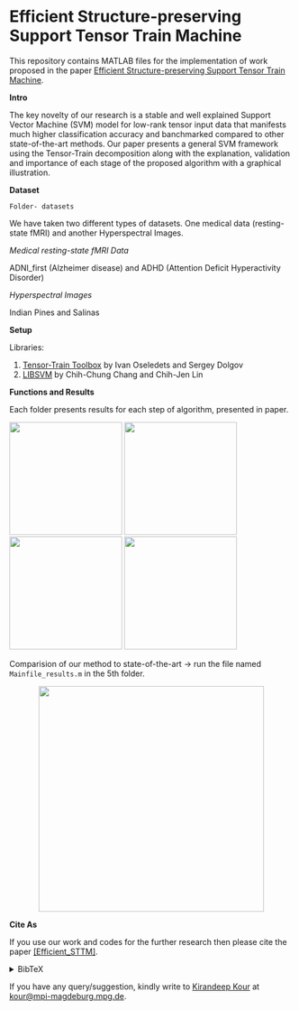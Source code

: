 # Efficient Structure-preserving Support Tensor Train Machine

This repository contains MATLAB files for the implementation of work proposed in the paper
 [Efficient Structure-preserving Support Tensor Train Machine](https://arxiv.org/pdf/2002.05079.pdf).

**Intro** 

The key novelty of our research is a stable and well explained Support Vector Machine (SVM) model for low-rank tensor
input data that manifests much higher classification accuracy and banchmarked compared to other state-of-the-art methods.
Our paper presents a general SVM framework using the Tensor-Train decomposition 
along with the explanation, validation and importance of each stage of the proposed algorithm with a graphical illustration.



**Dataset**

```Folder- datasets```

We have taken two different types of datasets. One medical data (resting-state fMRI) and another Hyperspectral Images. 

*Medical resting-state fMRI Data*

 ADNI_first (Alzheimer disease) and ADHD (Attention Deficit Hyperactivity Disorder) 


*Hyperspectral Images*

Indian Pines and Salinas 


**Setup**

Libraries: 

1. [Tensor-Train Toolbox](https://github.com/oseledets/TT-Toolbox) by Ivan Oseledets and Sergey Dolgov 
2. [LIBSVM](https://www.csie.ntu.edu.tw/~cjlin/libsvm/) by Chih-Chung Chang and Chih-Jen Lin 


 
**Functions and Results**

Each folder presents results for each step of algorithm, presented in paper. 

<p float="left">
<img src="https://github.com/mpimd-csc/Efficient_STTM/blob/master/Figure/ttvsttsvd.png" width="200">
<img src="https://github.com/mpimd-csc/Efficient_STTM/blob/master/Figure/ttcp_vs_ttcpsvd.png" width="200">
<img src="https://github.com/mpimd-csc/Efficient_STTM/blob/master/Figure/ttsvd_vs_ttcpsvd.png" width="200">
<img src="https://github.com/mpimd-csc/Efficient_STTM/blob/master/Figure/ttcp-ne_vs_ttcp-svd-ne.png" width="200">
</p>


Comparision of our method to state-of-the-art -> run the file named ``Mainfile_results.m`` in the 5th folder. 

<p align="center">
<img src="https://github.com/mpimd-csc/Efficient_STTM/blob/master/Figure/final_result_ADNI.png" width="400">
</p>




**Cite As**

If you use our work and codes for the further research then please cite the paper [[Efficient_STTM]](https://arxiv.org/pdf/2002.05079.pdf).
<details><summary> BibTeX </summary><pre>
@misc{kour2020efficient,
      title={Efficient Structure-preserving Support Tensor Train Machine}, 
      author={Kirandeep Kour and Sergey Dolgov and Martin Stoll and Peter Benner},
      year={2020},
      eprint={2002.05079},
      archivePrefix={arXiv},
      primaryClass={cs.LG}
}</pre></details>

If you have any query/suggestion, kindly write to [Kirandeep Kour](https://www.mpi-magdeburg.mpg.de/person/59949/842836) at kour@mpi-magdeburg.mpg.de.
